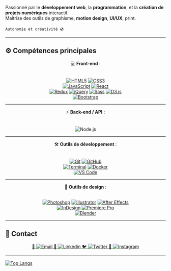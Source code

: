 Passionné par le **développement web**, la **programmation**, et la **création de projets numériques** interactif.<br>
Maitrise des outils de graphisme, **motion design**, **UI/UX**, print.<br><br>
`Autonomie et créativité 💿`

---

## ⚙️ Compétences principales

<div align="center">💻 <strong>Front-end</strong> :<br><br>
 
[![HTML5](https://img.shields.io/badge/HTML5-E34F26?style=for-the-badge&logo=html5&logoColor=white)](https://developer.mozilla.org/fr/docs/Web/HTML) [![CSS3](https://img.shields.io/badge/CSS3-1572B6?style=for-the-badge&logo=css3&logoColor=white)](https://developer.mozilla.org/fr/docs/Web/CSS)  
[![JavaScript](https://img.shields.io/badge/JavaScript-F7DF1E?style=for-the-badge&logo=javascript&logoColor=black)](https://developer.mozilla.org/fr/docs/Web/JavaScript) [![React](https://img.shields.io/badge/React-61DAFB?style=for-the-badge&logo=react&logoColor=black)](https://reactjs.org/)  
[![Redux](https://img.shields.io/badge/Redux-764ABC?style=for-the-badge&logo=redux&logoColor=white)](https://redux.js.org/) [![jQuery](https://img.shields.io/badge/jQuery-0769AD?style=for-the-badge&logo=jquery&logoColor=white)](https://jquery.com/) [![Sass](https://img.shields.io/badge/Sass-CC6699?style=for-the-badge&logo=sass&logoColor=white)](https://sass-lang.com/) [![D3.js](https://img.shields.io/badge/D3.js-F9A03C?style=for-the-badge&logo=d3.js&logoColor=white)](https://d3js.org/) <br>
[![Bootstrap](https://img.shields.io/badge/Bootstrap-7952B3?style=for-the-badge&logo=bootstrap&logoColor=white)](https://getbootstrap.com/)
</div>

---

 <div align="center">⚡ <strong>Back-end / API</strong> :<br><br>
  
   ![Node.js](https://img.shields.io/badge/Node.js-339933?style=for-the-badge&logo=node.js&logoColor=white)
 </div>
 
---

<div align="center">🛠️ <strong>Outils de développement</strong> :<br><br>

[![Git](https://img.shields.io/badge/Git-F05032?style=for-the-badge&logo=git&logoColor=white)](https://git-scm.com/) [![GitHub](https://img.shields.io/badge/GitHub-181717?style=for-the-badge&logo=github&logoColor=white)](https://github.com/)  
[![Terminal](https://img.shields.io/badge/Terminal-000000?style=for-the-badge&logo=gnubash&logoColor=white)](https://www.gnu.org/software/bash/) [![Docker](https://img.shields.io/badge/Docker-2496ED?style=for-the-badge&logo=docker&logoColor=white)](https://www.docker.com/)  
[![VS Code](https://img.shields.io/badge/VS%20Code-007ACC?style=for-the-badge&logo=visual-studio-code&logoColor=white)](https://code.visualstudio.com/)

</div>

---

<div align="center"> 🎨 <strong>Outils de design</strong> :<br><br>
 
[![Photoshop](https://img.shields.io/badge/Photoshop-31A8FF?style=for-the-badge&logo=adobe-photoshop&logoColor=white)](https://www.adobe.com/products/photoshop.html) [![Illustrator](https://img.shields.io/badge/Illustrator-FF9A00?style=for-the-badge&logo=adobe-illustrator&logoColor=white)](https://www.adobe.com/products/illustrator.html) [![After Effects](https://img.shields.io/badge/After%20Effects-9999FF?style=for-the-badge&logo=adobe-after-effects&logoColor=white)](https://www.adobe.com/products/aftereffects.html)  
[![InDesign](https://img.shields.io/badge/InDesign-FF3366?style=for-the-badge&logo=adobe-indesign&logoColor=white)](https://www.adobe.com/products/indesign.html) [![Premiere Pro](https://img.shields.io/badge/Premiere%20Pro-9900FF?style=for-the-badge&logo=adobe-premiere-pro&logoColor=white)](https://www.adobe.com/products/premiere.html)  
[![Blender](https://img.shields.io/badge/Blender-F5792A?style=for-the-badge&logo=blender&logoColor=white)](https://www.blender.org/)

</div>


---

## 🔗 Contact

<div align="center">
<a href="liamine.djellali@gmail.com" target="_blank">
  📧 <img src="https://img.shields.io/badge/Email-D14836?style=for-the-badge&logo=gmail&logoColor=white" alt="Email">
</a>

<a href="https://linkedin.com/in/liamine-djellali-346588204" target="_blank">
  💼 <img src="https://img.shields.io/badge/LinkedIn-0077B5?style=for-the-badge&logo=linkedin&logoColor=white" alt="Linkedin">
</a>

<a href="https://twitter.com/Liam_D_Signer" target="_blank">
  🐦 <img src="https://img.shields.io/badge/Twitter-1DA1F2?style=for-the-badge&logo=twitter&logoColor=white" alt="Twitter">
</a>

<a href="https://instagram.com/liam_d_signer" target="_blank">
  📸 <img src="https://img.shields.io/badge/Instagram-E4405F?style=for-the-badge&logo=instagram&logoColor=white" alt="Instagram">
</a>
</div>

---

[![Top Langs](https://github-readme-stats.vercel.app/api/top-langs/?username=LiiamD&layout=compact&theme=default&hide_border=true&card_width=445)](https://github.com/IvanHornung)

